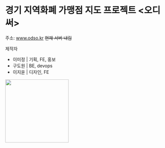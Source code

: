 # 경기 지역화폐 가맹점 지도 프로젝트 <오디써>
주소: www.odso.kr ~~현재 서버 내림~~

제작자
- 이미정 | 기획, FE, 홍보
- 구도원 | BE, devops
- 이지윤 | 디자인, FE

<img width="200" src= "https://www.instagram.com/p/B_qo9ZejMTb/">
